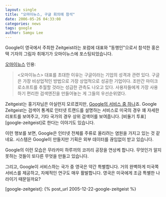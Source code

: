 ```yaml
---
layout: single
title: "오마이뉴스, 구글 회의에 참석"
date: 2006-05-26 04:33:08
categories: news
tags: google
author: Samgu Lee
---
```


Google이 영국에서 주최한 Zeitgeist라는 포럼에 대표와 "동행인"으로서 참석한 홍은택 기자의 그림자 취재기가 오마이뉴스에 포스팅되었습니다.

[오마이뉴스](http://www.ohmynews.com/articleview/article_view.asp?at_code=333935&ar_seq=2) 인용:

> <오마이뉴스> 대표를 초대한 이유는 구글이라는 기업의 성격과 관련 있다. 구글은 가장 비상업적인 방법으로 가장 상업적으로 성공한 기업이다. 조만간 마이크로소프트를 추월할 것라는 성급한 관측도 나오고 있다. 사용자들에게 가장 사용하기 편리한 검색엔진을 만들어놓는 게 그들의 우선순위였다.

Zeitgeist는 홍기자님은 아실런지 모르겠지만, [Google의 서비스 중 하나](http://www.google.com/press/zeitgeist.html)죠. Google Zeitgeist는 검색어 통계로 인터넷 트랜드를 설명하는 서비스로 미국의 경우 꽤 자세한 리포트를 보여주고, 기타 국가의 경우 상위 검색어를 보여줍니다. [비둘기 투표][google-zeitgeist]로 한다는 이야기도 있습니다.

이런 행보를 보면, Google은 인터넷 전체를 주류로 올리려는 염원을 가지고 있는 것 같네요. 시스템은 Google이 만들지만 기획은 외부 데이터를 끊임없이 받고 있습니다.

Google의 이런 모습은 무라카미 하루끼의 코끼리 공장을 연상케 합니다. 무엇인가 알지 못하는 것들이 또다른 무엇을 만들고 있습니다.

그리고, Google이 서비스하는 국가 중 영국은 약간 특별합니다. 거의 완벽하게 미국쪽 서비스를 제공하고, 자체적인 연구도 매우 활발합니다. 영국은 미국에게 조금 특별한 나라이기 때문일까요?

[google-zeitgeist]: {% post_url 2005-12-22-google-zeitgeist %}
